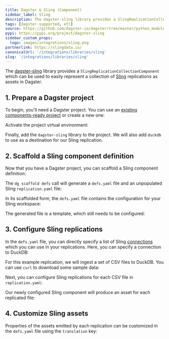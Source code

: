 ```yaml
---
title: Dagster & Sling (Component)
sidebar_label: Sling
description: The dagster-sling library provides a SlingReplicationCollectionComponent, which can be used to represent a collection of Sling replications as assets in Dagster.
tags: [dagster-supported, etl]
source: https://github.com/dagster-io/dagster/tree/master/python_modules/libraries/dagster-sling
pypi: https://pypi.org/project/dagster-sling
sidebar_custom_props:
  logo: images/integrations/sling.png
partnerlink: https://slingdata.io/
canonicalUrl: '/integrations/libraries/sling'
slug: '/integrations/libraries/sling'
---
```


The [dagster-sling](/api/libraries/dagster-sling) library provides a `SlingReplicationCollectionComponent` which can be used to easily represent a collection of [Sling](https://slingdata.io) replications as assets in Dagster.

## 1. Prepare a Dagster project

To begin, you'll need a Dagster project. You can use an [existing components-ready project](/guides/build/projects/moving-to-components/migrating-project) or create a new one:

<CliInvocationExample path="docs_snippets/docs_snippets/guides/components/integrations/sling-component/1-scaffold-project.txt" />

Activate the project virtual environment:

<CliInvocationExample contents="source ../.venv/bin/activate" />

Finally, add the `dagster-sling` library to the project. We will also add `duckdb` to use as a destination for our Sling replication.

<CliInvocationExample path="docs_snippets/docs_snippets/guides/components/integrations/sling-component/2-add-sling.txt" />

## 2. Scaffold a Sling component definition

Now that you have a Dagster project, you can scaffold a Sling component definition:

<CliInvocationExample path="docs_snippets/docs_snippets/guides/components/integrations/sling-component/3-scaffold-sling-component.txt" />

The `dg scaffold defs` call will generate a `defs.yaml` file and an unpopulated Sling `replication.yaml` file:

<CliInvocationExample path="docs_snippets/docs_snippets/guides/components/integrations/sling-component/4-tree.txt" />

In its scaffolded form, the `defs.yaml` file contains the configuration for your Sling workspace:

<CodeExample
  path="docs_snippets/docs_snippets/guides/components/integrations/sling-component/5-component.yaml"
  title="my_project/defs/sling_ingest/defs.yaml"
  language="yaml"
/>

The generated file is a template, which still needs to be configured:

<CodeExample
  path="docs_snippets/docs_snippets/guides/components/integrations/sling-component/6-replication.yaml"
  title="my_project/defs/sling_ingest/replication.yaml"
  language="yaml"
/>

## 3. Configure Sling replications

In the `defs.yaml` file, you can directly specify a list of Sling [connections](https://docs.slingdata.io/sling-platform/platform/connections) which you can use in your replications. Here, you can specify a connection to DuckDB:

<CodeExample
  path="docs_snippets/docs_snippets/guides/components/integrations/sling-component/9-customized-component.yaml"
  title="my_project/defs/sling_ingest/defs.yaml"
  language="yaml"
/>

For this example replication, we will ingest a set of CSV files to DuckDB. You can use `curl` to download some sample data:

<CliInvocationExample path="docs_snippets/docs_snippets/guides/components/integrations/sling-component/7-curl.txt" />

Next, you can configure Sling replications for each CSV file in `replication.yaml`:

<CodeExample
  path="docs_snippets/docs_snippets/guides/components/integrations/sling-component/8-replication.yaml"
  title="my_project/defs/sling_ingest/replication.yaml"
  language="yaml"
/>

Our newly configured Sling component will produce an asset for each replicated file:

<WideContent maxSize={1100}>
  <CliInvocationExample path="docs_snippets/docs_snippets/guides/components/integrations/sling-component/10-list-defs.txt" />
</WideContent>

## 4. Customize Sling assets

Properties of the assets emitted by each replication can be customized in the `defs.yaml` file using the `translation` key:

<CodeExample
  path="docs_snippets/docs_snippets/guides/components/integrations/sling-component/11-customized-component.yaml"
  title="my_project/defs/sling_ingest/defs.yaml"
  language="yaml"
/>

<WideContent maxSize={1100}>
  <CliInvocationExample path="docs_snippets/docs_snippets/guides/components/integrations/sling-component/12-list-defs.txt" />
</WideContent>
